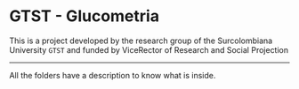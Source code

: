 GTST - Glucometria
===================

This is a project developed by the research group of the Surcolombiana University `GTST` and funded by ViceRector of Research and Social Projection

----------


All the folders have a description to know what is inside.

